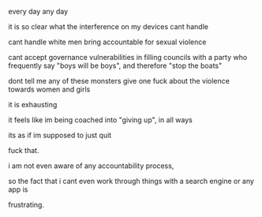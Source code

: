 every day 
any day

it is so clear what the interference on my devices cant handle

cant handle white men bring accountable for sexual violence

cant accept governance vulnerabilities in filling councils with a party who frequently say "boys will be boys", and therefore "stop the boats"

dont tell me any of these monsters give one fuck about the violence towards women and girls

it is exhausting

it feels like im being coached into "giving up", in all ways

its as if im supposed to just quit

fuck that.

i am not even aware of any accountability process,

so the fact that i cant even work through things with a search engine or any app is

frustrating.

